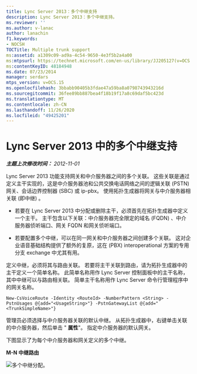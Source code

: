 ```yaml
---
title: Lync Server 2013：多个中继支持
description: Lync Server 2013：多个中继支持。
ms.reviewer: ''
ms.author: v-lanac
author: lanachin
f1.keywords:
- NOCSH
TOCTitle: Multiple trunk support
ms:assetid: a1309c09-ad9a-4c54-9650-4e3f5b2a4a00
ms:mtpsurl: https://technet.microsoft.com/en-us/library/JJ205127(v=OCS.15)
ms:contentKeyID: 48184948
ms.date: 07/23/2014
manager: serdars
mtps_version: v=OCS.15
ms.openlocfilehash: 3bbabb90405b3fdae47a59ba8a0798743943216d
ms.sourcegitcommit: 36fee89bb887bea4f18b19f17a8c69daf5bc423d
ms.translationtype: MT
ms.contentlocale: zh-CN
ms.lasthandoff: 11/26/2020
ms.locfileid: "49425201"
---
```

# <a name="multiple-trunk-support-in-lync-server-2013"></a>Lync Server 2013 中的多个中继支持

<div data-xmlns="http://www.w3.org/1999/xhtml">

<div class="topic" data-xmlns="http://www.w3.org/1999/xhtml" data-msxsl="urn:schemas-microsoft-com:xslt" data-cs="https://msdn.microsoft.com/">

<div data-asp="https://msdn2.microsoft.com/asp">



</div>

<div id="mainSection">

<div id="mainBody">

<span> </span>

_**主题上次修改时间：** 2012-11-01_

Lync Server 2013 功能支持网关和中介服务器之间的多个关联。 这些关联是通过定义主干实现的，这是中介服务器池和公共交换电话网络之间的逻辑关联 (PSTN) 网关、会话边界控制器 (SBC) 或 ip-pbx。 使用拓扑生成器将网关与中介服务器相关联 (即中继) 。

  - 若要在 Lync Server 2013 中分配或删除主干，必须首先在拓扑生成器中定义一个主干。 主干包含以下关联：中介服务器完全限定的域名 (FQDN) 、中介服务器侦听端口、网关 FQDN 和网关侦听端口。

  - 若要配置多个中继，可以在同一网关和中介服务器之间创建多个关联。 这对企业语音基础结构提供了额外的复原，这在 (PBX) interoperational 方案的专用分支 exchange 中尤其有用。

定义中继，必须将其与路由关联。 若要将主干关联到路由，请为拓扑生成器中的主干定义一个简单名称。 此简单名称用作 Lync Server 控制面板中的主干名称，其中中继可以与路由相关联。 简单主干名称用作 Lync Server 命令行管理程序中的网关名称。

    New-CsVoiceRoute -Identity <RouteId> -NumberPattern <String> -PstnUsages @{add="<UsageString>"} -PstnGatewayList @{add="<TrunkSimpleName>"}

管理员必须选择与中介服务器关联的默认中继。 从拓扑生成器中，右键单击关联的中介服务器，然后单击 " **属性**"。 指定中介服务器的默认网关。

下图显示了为每个中介服务器和网关定义的多个中继。

**M-N 中继路由**

![多个中继分配。](images/JJ205127.c61cd9a7-d8d9-4e02-83b9-ab62519a48c4(OCS.15).jpg "多个中继分配。")

</div>

<span> </span>

</div>

</div>

</div>

